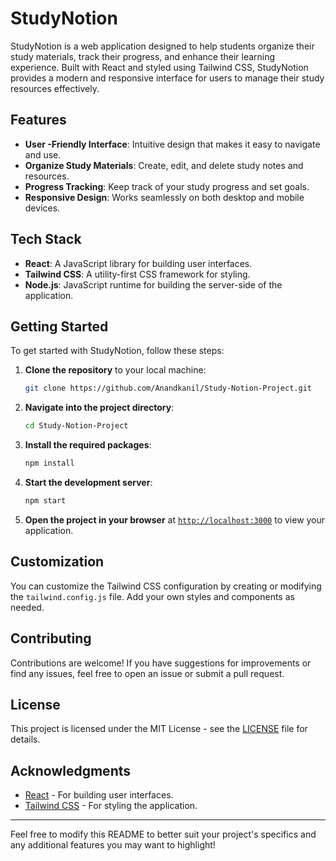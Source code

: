 # StudyNotion

StudyNotion is a web application designed to help students organize their study materials, track their progress, and enhance their learning experience. Built with React and styled using Tailwind CSS, StudyNotion provides a modern and responsive interface for users to manage their study resources effectively.

## Features

- **User -Friendly Interface**: Intuitive design that makes it easy to navigate and use.
- **Organize Study Materials**: Create, edit, and delete study notes and resources.
- **Progress Tracking**: Keep track of your study progress and set goals.
- **Responsive Design**: Works seamlessly on both desktop and mobile devices.

## Tech Stack

- **React**: A JavaScript library for building user interfaces.
- **Tailwind CSS**: A utility-first CSS framework for styling.
- **Node.js**: JavaScript runtime for building the server-side of the application.

## Getting Started

To get started with StudyNotion, follow these steps:

1. **Clone the repository** to your local machine:
    ```sh
    git clone https://github.com/Anandkanil/Study-Notion-Project.git
    ```

2. **Navigate into the project directory**:
    ```sh
    cd Study-Notion-Project
    ```

3. **Install the required packages**:
    ```sh
    npm install
    ```

4. **Start the development server**:
    ```sh
    npm start
    ```

5. **Open the project in your browser** at [`http://localhost:3000`](http://localhost:3000) to view your application.

## Customization

You can customize the Tailwind CSS configuration by creating or modifying the `tailwind.config.js` file. Add your own styles and components as needed.

## Contributing

Contributions are welcome! If you have suggestions for improvements or find any issues, feel free to open an issue or submit a pull request.

## License

This project is licensed under the MIT License - see the [LICENSE](LICENSE) file for details.

## Acknowledgments

- [React](https://reactjs.org/) - For building user interfaces.
- [Tailwind CSS](https://tailwindcss.com/) - For styling the application.

---

Feel free to modify this README to better suit your project's specifics and any additional features you may want to highlight!